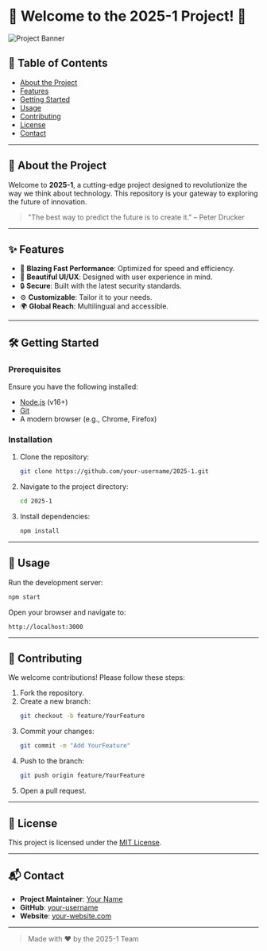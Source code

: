 # 🌟 Welcome to the 2025-1 Project! 🚀

![Project Banner](https://via.placeholder.com/1200x300?text=Your+Project+Banner+Here)

## 📖 Table of Contents
- [About the Project](#about-the-project)
- [Features](#features)
- [Getting Started](#getting-started)
- [Usage](#usage)
- [Contributing](#contributing)
- [License](#license)
- [Contact](#contact)

---

## 🌟 About the Project

Welcome to **2025-1**, a cutting-edge project designed to revolutionize the way we think about technology. This repository is your gateway to exploring the future of innovation.

> "The best way to predict the future is to create it." – Peter Drucker

---

## ✨ Features

- 🚀 **Blazing Fast Performance**: Optimized for speed and efficiency.
- 🎨 **Beautiful UI/UX**: Designed with user experience in mind.
- 🔒 **Secure**: Built with the latest security standards.
- ⚙️ **Customizable**: Tailor it to your needs.
- 🌍 **Global Reach**: Multilingual and accessible.

---

## 🛠️ Getting Started

### Prerequisites
Ensure you have the following installed:
- [Node.js](https://nodejs.org/) (v16+)
- [Git](https://git-scm.com/)
- A modern browser (e.g., Chrome, Firefox)

### Installation
1. Clone the repository:
    ```bash
    git clone https://github.com/your-username/2025-1.git
    ```
2. Navigate to the project directory:
    ```bash
    cd 2025-1
    ```
3. Install dependencies:
    ```bash
    npm install
    ```

---

## 🚀 Usage

Run the development server:
```bash
npm start
```

Open your browser and navigate to:
```
http://localhost:3000
```

---

## 🤝 Contributing

We welcome contributions! Please follow these steps:
1. Fork the repository.
2. Create a new branch:
    ```bash
    git checkout -b feature/YourFeature
    ```
3. Commit your changes:
    ```bash
    git commit -m "Add YourFeature"
    ```
4. Push to the branch:
    ```bash
    git push origin feature/YourFeature
    ```
5. Open a pull request.

---

## 📜 License

This project is licensed under the [MIT License](LICENSE).

---

## 📬 Contact

- **Project Maintainer**: [Your Name](mailto:your.email@example.com)
- **GitHub**: [your-username](https://github.com/your-username)
- **Website**: [your-website.com](https://your-website.com)

---

> Made with ❤️ by the 2025-1 Team